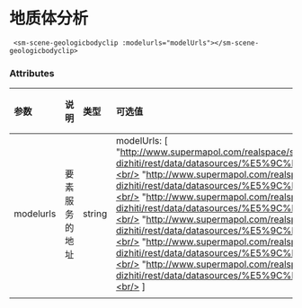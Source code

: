 

# 地质体分析



<sm-iframe src="http://support.supermap.com.cn:8090/webglTest/examples/component/examples/vue_geologicBodyOperation.html"></sm-iframe>

```vue
 <sm-scene-geologicbodyclip :modelurls="modelUrls"></sm-scene-geologicbodyclip>
```

### Attributes

| 参数      | 说明           | 类型   | 可选值                                                       | 默认值 |
| :-------- | :------------- | :----- | :----------------------------------------------------------- | :----- |
| modelurls | 要素服务的地址 | string | modelUrls: [<br/>                "http://www.supermapol.com/realspace/services/data-dizhiti/rest/data/datasources/%E5%9C%B0%E8%B4%A8%E4%BD%93/datasets/Layer1/features/1.json",<br/>                "http://www.supermapol.com/realspace/services/data-dizhiti/rest/data/datasources/%E5%9C%B0%E8%B4%A8%E4%BD%93/datasets/Layer2/features/1.json",<br/>                "http://www.supermapol.com/realspace/services/data-dizhiti/rest/data/datasources/%E5%9C%B0%E8%B4%A8%E4%BD%93/datasets/Layer3/features/1.json",<br/>                "http://www.supermapol.com/realspace/services/data-dizhiti/rest/data/datasources/%E5%9C%B0%E8%B4%A8%E4%BD%93/datasets/Layer4/features/1.json",<br/>                "http://www.supermapol.com/realspace/services/data-dizhiti/rest/data/datasources/%E5%9C%B0%E8%B4%A8%E4%BD%93/datasets/Layer5/features/1.json",<br/>                "http://www.supermapol.com/realspace/services/data-dizhiti/rest/data/datasources/%E5%9C%B0%E8%B4%A8%E4%BD%93/datasets/Layer6/features/1.json",<br/>            ] |        |
|           |                |        |                                                              |        |

